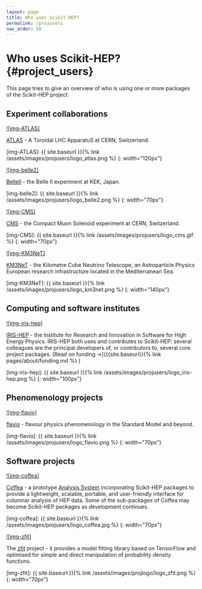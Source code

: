 ```yaml
---
layout: page
title: Who uses Scikit-HEP?
permalink: /projusers
nav_order: 50
---
```



Who uses Scikit-HEP? {#project_users}
====================

This page tries to give an overview of who is using one or more packages
of the Scikit-HEP project.

Experiment collaborations
-------------------------

[![img-ATLAS]][ATLAS]

[ATLAS](https://atlas.cern/) - A Toroidal LHC ApparatuS at CERN, Switzerland.

[ATLAS]: https://atlas.cern/
[img-ATLAS]: {{ site.baseurl }}{% link /assets/images/projusers/logo_atlas.png %}
{: width="120px"}

[![img-belle2]][BelleII]

[BelleII](https://www.belle2.org/) - the Belle II experiment at KEK, Japan.

[BelleII]: https://www.belle2.org/
[img-belle2]: {{ site.baseurl }}{% link /assets/images/projusers/logo_belle2.png %}
{: width="70px"}

[![img-CMS]][CMS]

[CMS](https://cms.cern/) - the Compact Muon Solenoid experiment at CERN, Switzerland.

[CMS]: https://cms.cern/
[img-CMS]: {{ site.baseurl }}{% link /assets/images/projusers/logo_cms.gif %}
{: width="70px"}

[![img-KM3NeT]][KM3NeT]

[KM3NeT](https://www.km3net.org/) - the Kilometre Cube Neutrino Telescope,
an Astroparticle Physics European research infrastructure located in the Mediterranean Sea.

[KM3NeT]: https://www.km3net.org/
[img-KM3NeT]: {{ site.baseurl }}{% link /assets/images/projusers/logo_km3net.png %}
{: width="140px"}

Computing and software institutes
---------------------------------

[![img-iris-hep]][iris-hep]

[IRIS-HEP](https://iris-hep.org/) - the Institute for Research and Innovation in Software for High Energy Physics.
IRIS-HEP both uses and contributes to Scikit-HEP: several colleagues are the principal developers of,
or contributors to, several core project packages.
[Read on funding →]({{site.baseurl}}{% link pages/about/funding.md %} )

[iris-hep]: https://iris-hep.org/
[img-iris-hep]: {{ site.baseurl }}{% link /assets/images/projusers/logo_iris-hep.png %}
{: width="100px"}

Phenomenology projects
----------------------

[![img-flavio]][flavio]

[flavio](https://flav-io.github.io/) - flavour physics phenomenology in
the Standard Model and beyond.

[flavio]: https://flav-io.github.io/
[img-flavio]: {{ site.baseurl }}{% link /assets/images/projusers/logo_flavio.png %}
{: width="70px"}

Software projects
-----------------

[![img-coffea]][Coffea]

[Coffea][] - a prototype [Analysis
System](http://iris-hep.org/as.html) incorporating Scikit-HEP packages
to provide a lightweight, scalable, portable, and user-friendly
interface for columnar analysis of HEP data. Some of the sub-packages of
Coffea may become Scikit-HEP packages as development continues.

[Coffea]: https://github.com/CoffeaTeam
[img-coffea]: {{ site.baseurl }}{% link /assets/images/projusers/logo_coffea.jpg %}
{: width="70px"}

[![img-zfit]][zfit]

The [zfit](https://zfit.github.io/zfit/) project - it provides a model
fitting library based on TensorFlow and optimised for simple and direct
manipulation of probability density functions.

[zfit]: https://github.com/zfit
[img-zfit]: {{ site.baseurl }}{% link /assets/images/projlogo/logo_zfit.png %}
{: width="70px"}
